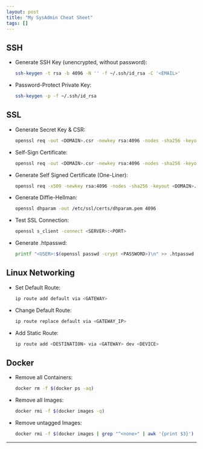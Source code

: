 ```yaml
---
layout: post
title: "My SysAdmin Cheat Sheet"
tags: []
---
```


## SSH
- Generate SSH Key (unencrypted, without password):
  ```bash
  ssh-keygen -t rsa -b 4096 -N '' -f ~/.ssh/id_rsa -C '<EMAIL>'
  ```
- Password-Protect Private Key:
  ```bash
  ssh-keygen -p -f ~/.ssh/id_rsa
  ```

## SSL
- Generate Secret Key & CSR:
  ```bash
  openssl req -out <DOMAIN>.csr -newkey rsa:4096 -nodes -sha256 -keyout <DOMAIN>.key -subj "/CN=<DOMAIN>"
  ```
- Self-Sign Certificate:
  ```bash
  openssl req -out <DOMAIN>.csr -newkey rsa:4096 -nodes -sha256 -keyout <DOMAIN>.key -subj "/CN=<DOMAIN>"
  ```
- Generate Self Signed Certificate (One-Liner):
  ```bash
  openssl req -x509 -newkey rsa:4096 -nodes -sha256 -keyout <DOMAIN>.key -out <DOMAIN>.pem -days 365 -subj "/CN=<DOMAIN>"
  ```
- Generate Diffie-Hellman:
  ```bash
  openssl dhparam -out /etc/ssl/certs/dhparam.pem 4096
  ```
- Test SSL Connection:
  ```bash
  openssl s_client -connect <SERVER>:<PORT>
  ```
- Generate .htpasswd:
  ```bash
  printf "<USER>:$(openssl passwd -crypt <PASSWORD>)\n" >> .htpasswd
  ```

## Linux Networking
- Set Default Route:
  ```bash
  ip route add default via <GATEWAY>
  ```
- Change Default Route:
  ```bash
  ip route replace default via <GATEWAY_IP>
  ```
- Add Static Route:
  ```bash
  ip route add <DESTINATION> via <GATEWAY> dev <DEVICE>
  ```

## Docker
- Remove all Containers:
  ```bash
  docker rm -f $(docker ps -aq)
  ```
- Remove all Images:
  ```bash
  docker rmi -f $(docker images -q)
  ```
- Remove untagged Images:
  ```bash
  docker rmi -f $(docker images | grep "^<none>" | awk '{print $3}')
  ```

---
